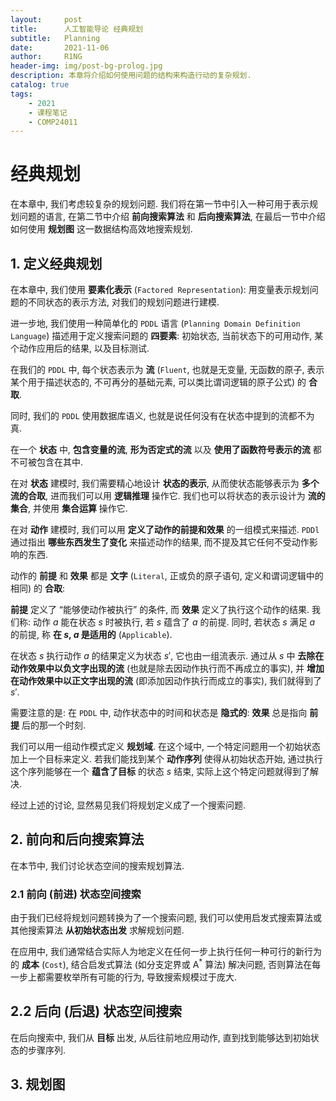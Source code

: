 ```yaml
---
layout:     post
title:      人工智能导论 经典规划
subtitle:   Planning
date:       2021-11-06
author:     R1NG
header-img: img/post-bg-prolog.jpg
description: 本章将介绍如何使用问题的结构来构造行动的复杂规划.
catalog: true
tags:
    - 2021
    - 课程笔记
    - COMP24011
---
```


# 经典规划

在本章中, 我们考虑较复杂的规划问题. 我们将在第一节中引入一种可用于表示规划问题的语言, 在第二节中介绍 **前向搜索算法** 和 **后向搜索算法**, 在最后一节中介绍如何使用 **规划图** 这一数据结构高效地搜索规划. 

## 1. 定义经典规划

在本章中, 我们使用 **要素化表示** (`Factored Representation`): 用变量表示规划问题的不同状态的表示方法, 对我们的规划问题进行建模. 

进一步地, 我们使用一种简单化的 `PDDL` 语言 (`Planning Domain Definition Language`) 描述用于定义搜索问题的 **四要素**: 初始状态, 当前状态下的可用动作, 某个动作应用后的结果, 以及目标测试. 

在我们的 `PDDL` 中, 每个状态表示为 **流** (`Fluent`, 也就是无变量, 无函数的原子, 表示某个用于描述状态的, 不可再分的基础元素, 可以类比谓词逻辑的原子公式) 的 **合取**. 

同时, 我们的 `PDDL` 使用数据库语义, 也就是说任何没有在状态中提到的流都不为真. 

在一个 **状态** 中, **包含变量的流**, **形为否定式的流** 以及 **使用了函数符号表示的流** 都不可被包含在其中. 

在对 **状态** 建模时, 我们需要精心地设计 **状态的表示**, 从而使状态能够表示为 **多个流的合取**, 进而我们可以用 **逻辑推理** 操作它. 我们也可以将状态的表示设计为 **流的集合**, 并使用 **集合运算** 操作它.

在对 **动作** 建模时, 我们可以用 **定义了动作的前提和效果** 的一组模式来描述. `PDDl` 通过指出 **哪些东西发生了变化** 来描述动作的结果, 而不提及其它任何不受动作影响的东西. 

动作的 **前提** 和 **效果** 都是 **文字** (`Literal`, 正或负的原子语句, 定义和谓词逻辑中的相同) 的 **合取**:

**前提** 定义了 “能够使动作被执行” 的条件, 而 **效果** 定义了执行这个动作的结果. 我们称: 动作 $a$ 能在状态 $s$ 时被执行, 若 $s$ 蕴含了 $a$ 的前提. 同时, 若状态 $s$ 满足 $a$ 的前提, 称 **在 $s$, $a$ 是适用的** (`Applicable`). 

在状态 $s$ 执行动作 $a$ 的结果定义为状态 $s'$, 它也由一组流表示. 通过从 $s$ 中 **去除在动作效果中以负文字出现的流** (也就是除去因动作执行而不再成立的事实), 并 **增加在动作效果中以正文字出现的流** (即添加因动作执行而成立的事实), 我们就得到了 $s'$. 

需要注意的是: 在 `PDDL` 中, 动作状态中的时间和状态是 **隐式的**: **效果** 总是指向 **前提** 后的那一个时刻.

我们可以用一组动作模式定义 **规划域**. 在这个域中, 一个特定问题用一个初始状态加上一个目标来定义. 若我们能找到某个 **动作序列** 使得从初始状态开始, 通过执行这个序列能够在一个 **蕴含了目标** 的状态 $s$ 结束, 实际上这个特定问题就得到了解决. 

经过上述的讨论, 显然易见我们将规划定义成了一个搜索问题. 

## 2. 前向和后向搜索算法

在本节中, 我们讨论状态空间的搜索规划算法. 

### 2.1 前向 (前进) 状态空间搜索

由于我们已经将规划问题转换为了一个搜索问题, 我们可以使用启发式搜索算法或其他搜索算法 **从初始状态出发** 求解规划问题. 

在应用中, 我们通常结合实际人为地定义在任何一步上执行任何一种可行的新行为的 **成本** (`Cost`), 结合启发式算法 (如分支定界或 $\text{A}^*$ 算法) 解决问题, 否则算法在每一步上都需要枚举所有可能的行为, 导致搜索规模过于庞大.

## 2.2 后向 (后退) 状态空间搜索

在后向搜索中, 我们从 **目标** 出发, 从后往前地应用动作, 直到找到能够达到初始状态的步骤序列. 



## 3. 规划图

